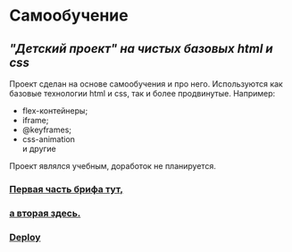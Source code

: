 # __Самообучение__ 
## _"Детский проект" на чистых базовых html и css_
Проект сделан на основе самообучения и про него. Используются как базовые технологии html и css, так и более продвинутые. Например: 
* flex-контейнеры; 
* iframe; 
* @keyframes; 
* css-animation  
и другие

Проект являлся учебным, доработок не планируется.

### [Первая часть брифа тут,](https://code.s3.yandex.net/web-developer/project-1/sprint-1-brief.pdf)

### [а вторая здесь.](https://code.s3.yandex.net/web-developer/project-1/sprint-2-brief.pdf)

### [Deploy](https://loki87by.github.io/how-to-learn/)
